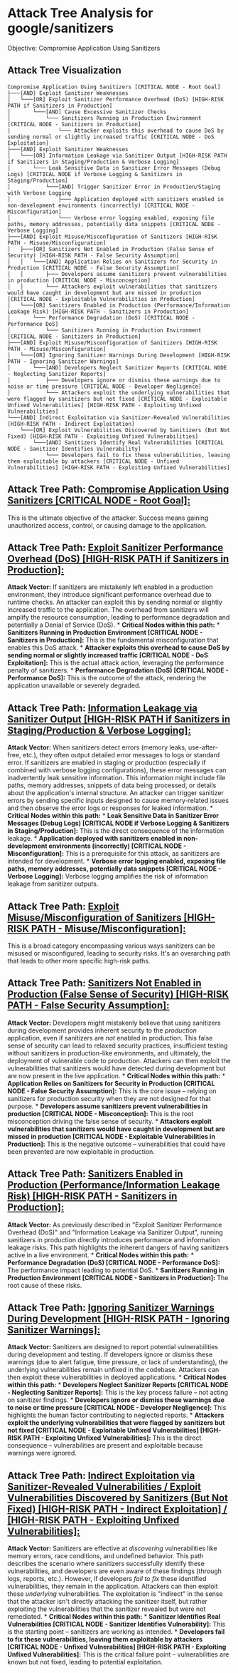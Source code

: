 # Attack Tree Analysis for google/sanitizers

Objective: Compromise Application Using Sanitizers

## Attack Tree Visualization

```
Compromise Application Using Sanitizers [CRITICAL NODE - Root Goal]
├───[AND] Exploit Sanitizer Weaknesses
│   └───[OR] Exploit Sanitizer Performance Overhead (DoS) [HIGH-RISK PATH if Sanitizers in Production]
│       └───[AND] Cause Excessive Sanitizer Checks
│           └─── Sanitizers Running in Production Environment [CRITICAL NODE - Sanitizers in Production]
│               └─── Attacker exploits this overhead to cause DoS by sending normal or slightly increased traffic [CRITICAL NODE - DoS Exploitation]
├───[AND] Exploit Sanitizer Weaknesses
│   └───[OR] Information Leakage via Sanitizer Output [HIGH-RISK PATH if Sanitizers in Staging/Production & Verbose Logging]
│       └─── Leak Sensitive Data in Sanitizer Error Messages (Debug Logs) [CRITICAL NODE if Verbose Logging & Sanitizers in Staging/Production]
│           └───[AND] Trigger Sanitizer Error in Production/Staging with Verbose Logging
│               ├─── Application deployed with sanitizers enabled in non-development environments (incorrectly) [CRITICAL NODE - Misconfiguration]
│               └─── Verbose error logging enabled, exposing file paths, memory addresses, potentially data snippets [CRITICAL NODE - Verbose Logging]
├───[AND] Exploit Misuse/Misconfiguration of Sanitizers [HIGH-RISK PATH - Misuse/Misconfiguration]
│   ├───[OR] Sanitizers Not Enabled in Production (False Sense of Security) [HIGH-RISK PATH - False Security Assumption]
│   │   └───[AND] Application Relies on Sanitizers for Security in Production [CRITICAL NODE - False Security Assumption]
│   │       ├─── Developers assume sanitizers prevent vulnerabilities in production [CRITICAL NODE - Misconception]
│   │       └─── Attackers exploit vulnerabilities that sanitizers would have caught in development but are missed in production [CRITICAL NODE - Exploitable Vulnerabilities in Production]
│   └───[OR] Sanitizers Enabled in Production (Performance/Information Leakage Risk) [HIGH-RISK PATH - Sanitizers in Production]
│       └─── Performance Degradation (DoS) [CRITICAL NODE - Performance DoS]
│           └─── Sanitizers Running in Production Environment [CRITICAL NODE - Sanitizers in Production]
├───[AND] Exploit Misuse/Misconfiguration of Sanitizers [HIGH-RISK PATH - Misuse/Misconfiguration]
│   └───[OR] Ignoring Sanitizer Warnings During Development [HIGH-RISK PATH - Ignoring Sanitizer Warnings]
│       └───[AND] Developers Neglect Sanitizer Reports [CRITICAL NODE - Neglecting Sanitizer Reports]
│           ├─── Developers ignore or dismiss these warnings due to noise or time pressure [CRITICAL NODE - Developer Negligence]
│           └─── Attackers exploit the underlying vulnerabilities that were flagged by sanitizers but not fixed [CRITICAL NODE - Exploitable Unfixed Vulnerabilities] [HIGH-RISK PATH - Exploiting Unfixed Vulnerabilities]
└───[AND] Indirect Exploitation via Sanitizer-Revealed Vulnerabilities [HIGH-RISK PATH - Indirect Exploitation]
    └───[OR] Exploit Vulnerabilities Discovered by Sanitizers (But Not Fixed) [HIGH-RISK PATH - Exploiting Unfixed Vulnerabilities]
        └───[AND] Sanitizers Identify Real Vulnerabilities [CRITICAL NODE - Sanitizer Identifies Vulnerability]
            └─── Developers fail to fix these vulnerabilities, leaving them exploitable by attackers [CRITICAL NODE - Unfixed Vulnerabilities] [HIGH-RISK PATH - Exploiting Unfixed Vulnerabilities]
```

## Attack Tree Path: [Compromise Application Using Sanitizers [CRITICAL NODE - Root Goal]:](./attack_tree_paths/compromise_application_using_sanitizers__critical_node_-_root_goal_.md)

This is the ultimate objective of the attacker. Success means gaining unauthorized access, control, or causing damage to the application.

## Attack Tree Path: [Exploit Sanitizer Performance Overhead (DoS) [HIGH-RISK PATH if Sanitizers in Production]:](./attack_tree_paths/exploit_sanitizer_performance_overhead__dos___high-risk_path_if_sanitizers_in_production_.md)

**Attack Vector:** If sanitizers are mistakenly left enabled in a production environment, they introduce significant performance overhead due to runtime checks. An attacker can exploit this by sending normal or slightly increased traffic to the application. The overhead from sanitizers will amplify the resource consumption, leading to performance degradation and potentially a Denial of Service (DoS).
    *   **Critical Nodes within this path:**
        *   **Sanitizers Running in Production Environment [CRITICAL NODE - Sanitizers in Production]:** This is the fundamental misconfiguration that enables this DoS attack.
        *   **Attacker exploits this overhead to cause DoS by sending normal or slightly increased traffic [CRITICAL NODE - DoS Exploitation]:** This is the actual attack action, leveraging the performance penalty of sanitizers.
        *   **Performance Degradation (DoS) [CRITICAL NODE - Performance DoS]:** This is the outcome of the attack, rendering the application unavailable or severely degraded.

## Attack Tree Path: [Information Leakage via Sanitizer Output [HIGH-RISK PATH if Sanitizers in Staging/Production & Verbose Logging]:](./attack_tree_paths/information_leakage_via_sanitizer_output__high-risk_path_if_sanitizers_in_stagingproduction_&_verbos_4b1b11d9.md)

**Attack Vector:** When sanitizers detect errors (memory leaks, use-after-free, etc.), they often output detailed error messages to logs or standard error. If sanitizers are enabled in staging or production (especially if combined with verbose logging configurations), these error messages can inadvertently leak sensitive information. This information might include file paths, memory addresses, snippets of data being processed, or details about the application's internal structure. An attacker can trigger sanitizer errors by sending specific inputs designed to cause memory-related issues and then observe the error logs or responses for leaked information.
    *   **Critical Nodes within this path:**
        *   **Leak Sensitive Data in Sanitizer Error Messages (Debug Logs) [CRITICAL NODE if Verbose Logging & Sanitizers in Staging/Production]:** This is the direct consequence of the information leakage.
        *   **Application deployed with sanitizers enabled in non-development environments (incorrectly) [CRITICAL NODE - Misconfiguration]:**  This is a prerequisite for this attack, as sanitizers are intended for development.
        *   **Verbose error logging enabled, exposing file paths, memory addresses, potentially data snippets [CRITICAL NODE - Verbose Logging]:** Verbose logging amplifies the risk of information leakage from sanitizer outputs.

## Attack Tree Path: [Exploit Misuse/Misconfiguration of Sanitizers [HIGH-RISK PATH - Misuse/Misconfiguration]:](./attack_tree_paths/exploit_misusemisconfiguration_of_sanitizers__high-risk_path_-_misusemisconfiguration_.md)

This is a broad category encompassing various ways sanitizers can be misused or misconfigured, leading to security risks. It's an overarching path that leads to other more specific high-risk paths.

## Attack Tree Path: [Sanitizers Not Enabled in Production (False Sense of Security) [HIGH-RISK PATH - False Security Assumption]:](./attack_tree_paths/sanitizers_not_enabled_in_production__false_sense_of_security___high-risk_path_-_false_security_assu_5ad9b7f8.md)

**Attack Vector:** Developers might mistakenly believe that using sanitizers during development provides inherent security to the *production* application, even if sanitizers are *not* enabled in production. This false sense of security can lead to relaxed security practices, insufficient testing without sanitizers in production-like environments, and ultimately, the deployment of vulnerable code to production. Attackers can then exploit the vulnerabilities that sanitizers would have detected during development but are now present in the live application.
    *   **Critical Nodes within this path:**
        *   **Application Relies on Sanitizers for Security in Production [CRITICAL NODE - False Security Assumption]:** This is the core issue – relying on sanitizers for production security when they are not designed for that purpose.
        *   **Developers assume sanitizers prevent vulnerabilities in production [CRITICAL NODE - Misconception]:** This is the root misconception driving the false sense of security.
        *   **Attackers exploit vulnerabilities that sanitizers would have caught in development but are missed in production [CRITICAL NODE - Exploitable Vulnerabilities in Production]:** This is the negative outcome – vulnerabilities that could have been prevented are now exploitable in production.

## Attack Tree Path: [Sanitizers Enabled in Production (Performance/Information Leakage Risk) [HIGH-RISK PATH - Sanitizers in Production]:](./attack_tree_paths/sanitizers_enabled_in_production__performanceinformation_leakage_risk___high-risk_path_-_sanitizers__77401c93.md)

**Attack Vector:** As previously described in "Exploit Sanitizer Performance Overhead (DoS)" and "Information Leakage via Sanitizer Output", running sanitizers in production directly introduces performance and information leakage risks. This path highlights the inherent dangers of having sanitizers active in a live environment.
    *   **Critical Nodes within this path:**
        *   **Performance Degradation (DoS) [CRITICAL NODE - Performance DoS]:**  The performance impact leading to potential DoS.
        *   **Sanitizers Running in Production Environment [CRITICAL NODE - Sanitizers in Production]:** The root cause of these risks.

## Attack Tree Path: [Ignoring Sanitizer Warnings During Development [HIGH-RISK PATH - Ignoring Sanitizer Warnings]:](./attack_tree_paths/ignoring_sanitizer_warnings_during_development__high-risk_path_-_ignoring_sanitizer_warnings_.md)

**Attack Vector:** Sanitizers are designed to report potential vulnerabilities during development and testing. If developers ignore or dismiss these warnings (due to alert fatigue, time pressure, or lack of understanding), the underlying vulnerabilities remain unfixed in the codebase. Attackers can then exploit these vulnerabilities in deployed applications.
    *   **Critical Nodes within this path:**
        *   **Developers Neglect Sanitizer Reports [CRITICAL NODE - Neglecting Sanitizer Reports]:** This is the key process failure – not acting on sanitizer findings.
        *   **Developers ignore or dismiss these warnings due to noise or time pressure [CRITICAL NODE - Developer Negligence]:** This highlights the human factor contributing to neglected reports.
        *   **Attackers exploit the underlying vulnerabilities that were flagged by sanitizers but not fixed [CRITICAL NODE - Exploitable Unfixed Vulnerabilities] [HIGH-RISK PATH - Exploiting Unfixed Vulnerabilities]:** This is the direct consequence – vulnerabilities are present and exploitable because warnings were ignored.

## Attack Tree Path: [Indirect Exploitation via Sanitizer-Revealed Vulnerabilities / Exploit Vulnerabilities Discovered by Sanitizers (But Not Fixed) [HIGH-RISK PATH - Indirect Exploitation] / [HIGH-RISK PATH - Exploiting Unfixed Vulnerabilities]:](./attack_tree_paths/indirect_exploitation_via_sanitizer-revealed_vulnerabilities__exploit_vulnerabilities_discovered_by__e09416d3.md)

**Attack Vector:** Sanitizers are effective at *discovering* vulnerabilities like memory errors, race conditions, and undefined behavior. This path describes the scenario where sanitizers successfully identify these vulnerabilities, and developers are even aware of these findings (through logs, reports, etc.). However, if developers *fail to fix* these identified vulnerabilities, they remain in the application. Attackers can then exploit these *underlying* vulnerabilities. The exploitation is "indirect" in the sense that the attacker isn't directly attacking the sanitizer itself, but rather exploiting the vulnerabilities that the sanitizer revealed but were not remediated.
    *   **Critical Nodes within this path:**
        *   **Sanitizer Identifies Real Vulnerabilities [CRITICAL NODE - Sanitizer Identifies Vulnerability]:** This is the starting point – sanitizers are working as intended.
        *   **Developers fail to fix these vulnerabilities, leaving them exploitable by attackers [CRITICAL NODE - Unfixed Vulnerabilities] [HIGH-RISK PATH - Exploiting Unfixed Vulnerabilities]:** This is the critical failure point – vulnerabilities are known but not fixed, leading to potential exploitation.

